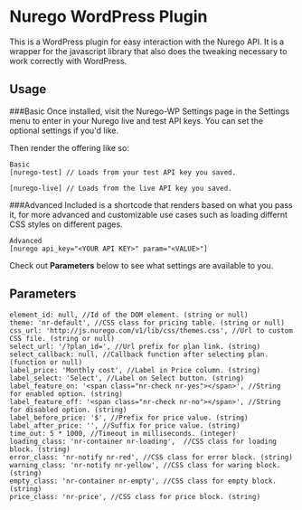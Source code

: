 Nurego WordPress Plugin
=======================

This is a WordPress plugin for easy interaction with the Nurego API.
It is a wrapper for the javascript library that also does the tweaking necessary
to work correctly with WordPress.


Usage
-----

###Basic
Once installed, visit the Nurego-WP Settings page in the Settings menu to enter in your
Nurego live and test API keys. You can set the optional settings if you'd like.

Then render the offering like so:

    Basic
    [nurego-test] // Loads from your test API key you saved.

    [nurego-live] // Loads from the live API key you saved.

###Advanced
Included is a shortcode that renders based on what you pass it, for more advanced and customizable 
use cases such as loading differnt CSS styles on different pages.

    Advanced
    [nurego api_key="<YOUR API KEY>" param="<VALUE>"]

Check out **Parameters** below to see what settings are available to you. 

Parameters
----------

    element_id: null, //Id of the DOM element. (string or null)
    theme: 'nr-default', //CSS class for pricing table. (string or null)
    css_url: 'http://js.nurego.com/v1/lib/css/themes.css', //Url to custom CSS file. (string or null)
    select_url: '/?plan_id=', //Url prefix for plan link. (string)
    select_callback: null, //Callback function after selecting plan. (function or null)
    label_price: 'Monthly cost', //Label in Price column. (string)
    label_select: 'Select', //Label on Select button. (string)
    label_feature_on: '<span class="nr-check nr-yes"></span>', //String for enabled option. (string)
    label_feature_off: '<span class="nr-check nr-no"></span>', //String for disabled option. (string)
    label_before_price: '$', //Prefix for price value. (string)
    label_after_price: '', //Suffix for price value. (string)
    time_out: 5 * 1000, //Timeout in milliseconds. (integer)
    loading_class: 'nr-container nr-loading',  //CSS class for loading block. (string)
    error_class: 'nr-notify nr-red', //CSS class for error block. (string)
    warning_class: 'nr-notify nr-yellow', //CSS class for waring block. (string)
    empty_class: 'nr-container nr-empty', //CSS class for empty block. (string)
    price_class: 'nr-price', //CSS class for price block. (string)

